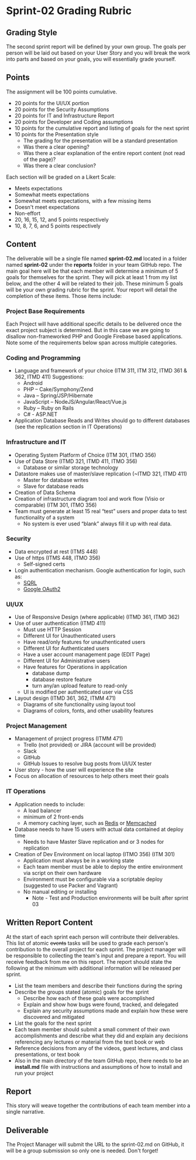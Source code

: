 # Sprint-02 Grading Rubric

## Grading Style

The second sprint report will be defined by your own group.  The goals per person will be laid out based on your User Story and you will break the work into parts and based on your goals, you will essentially grade yourself.

## Points

The assignment will be 100 points cumulative.

- 20 points for the UI/UX portion
- 20 points for the Security Assumptions
- 20 points for IT and Infrastructure Report
- 20 points for Developer and Coding assumptions
- 10 points for the cumulative report and listing of goals for the next sprint
- 10 points for the Presentation style
  - The grading for the presentation will be a standard presentation
  - Was there a clear opening?
  - Was there a clear explanation of the entire report content (not read of the page)?
  - Was there a clear conclusion?

Each section will be graded on a Likert Scale:

- Meets expectations
- Somewhat meets expectations
- Somewhat meets expectations, with a few missing items
- Doesn't meet expectations
- Non-effort
- 20, 16, 15, 12, and 5 points respectively
- 10, 8, 7, 6, and 5 points respectively

## Content

The deliverable will be a single file named **sprint-02.md** located in a folder named **sprint-02** under the **reports** folder in your team GitHub repo. The main goal here will be that each member will determine a minimum of 5 goals for themselves for the sprint.  They will pick at least 1 from my list below, and the other 4 will be related to their job.   These minimum 5 goals will be your own grading rubric for the sprint. Your report will detail the completion of these items.   Those items include:

### Project Base Requirements

Each Project will have additional specific details to be delivered once the exact project subject is determined.  But in this case we are going to disallow non-frameworked PHP and Google Firebase based applications.  Note some of the requirements below span across multiple categories.

### Coding and Programming

- Language and framework of your choice (ITM 311, ITM 312, ITMD 361 & 362, ITMD 411) Suggestions:
  - Android
  - PHP – Cake/Symphony/Zend
  - Java – Spring/JSP/Hibernate
  - JavaScript – NodeJS/Angular/React/Vue.js
  - Ruby – Ruby on Rails
  - C# - ASP.NET
- Application Database Reads and Writes should go to different databases (see the replication section in IT Operations)

### Infrastructure and IT

- Operating System Platform of Choice (ITM 301, ITMO 356)
- Use of Data Store (ITMD 321, ITMD 411, ITMO 356)
  - Database or similar storage technology
- Datastore makes use of master/slave replication (~ITMD 321, ITMD 411)
  - Master for database writes
  - Slave for database reads
- Creation of Data Schema
- Creation of infrastructure diagram tool and work flow (Visio or comparable) (ITM 301, ITMO 356)
- Team must generate at least 15 real “test” users and proper data to test functionality of a system
  - No system is ever used “blank” always fill it up with real data.

### Security

- Data encrypted at rest (ITMS 448)
- Use of https (ITMS 448, ITMO 356)
  - Self-signed certs
- Login authentication mechanism. Google authentication for login, such as:
  - [SQRL](https://www.grc.com/sqrl/sqrl.htm "SQRL introduction page")
  - [Google OAuth2](https://developers.google.com/identity/protocols/OAuth2 "Google OAuth2 authentication")

### UI/UX

- Use of Responsive Design (where applicable) (ITMD 361, ITMD 362)
- Use of user authentication (ITMD 411)
  - Must use HTTP Session
  - Different UI for Unauthenticated users
  - Have read/only features for unauthenticated users
  - Different UI for Authenticated users
  - Have a user account management page (EDIT Page)
  - Different UI for Administrative users
  - Have features for Operations in application
    - database dump
    - database restore feature
    - turn any/an upload feature to read-only
  - UI is modified per authenticated user via CSS
- Layout design (ITMD 361, 362, ITMM 471)
  - Diagrams of site functionality using layout tool
  - Diagrams of colors, fonts, and other usability features

### Project Management

- Management of project progress (ITMM 471)
  - Trello (not provided) or JIRA (account will be provided)
  - Slack
  - GitHub
  - GitHub Issues to resolve bug posts from UI/UX tester
- User story - how the user will experience the site
- Focus on allocation of resources to help others meet their goals

### IT Operations

- Application needs to include:
  - A load balancer
  - minimum of 2 front-ends
  - A memory caching layer, such as [Redis](https://redis.io/ "Redis caching page") or [Memcached](https://www.memcached.org/ "Memcached main website")
- Database needs to have 15 users with actual data contained at deploy time
  - Needs to have Master Slave replication and or 3 nodes for replication
- Creation of Dev Environment on local laptop (ITMO 356) (ITM 301)
  - Application must always be in a working state
  - Each team member must be able to deploy the entire environment via script on their own hardware
  - Environment must be configurable via a scriptable deploy (suggested to use Packer and Vagrant)
  - No manual editing or installing
    - Note - Test and Production environments will be built after sprint 03

## Written Report Content

At the start of each sprint each person will contribute their deliverables.  This list of atomic ~~events~~ tasks will be used to grade each person's contribution to the overall project for each sprint.  The project manager will be responsible to collecting the team's input and prepare a report.  You will receive feedback from me on this report.  The report should state the following at the minimum with additional information will be released per sprint.

- List the team members and describe their functions during the spring
- Describe the groups stated (atomic) goals for the sprint
  - Describe how each of these goals were accomplished
  - Explain and show how bugs were found, tracked, and delegated
  - Explain any security assumptions made and explain how these were discovered and mitigated
- List the goals for the next sprint
- Each team member should submit a small comment of their own accomplishments and describe what they did and explain any decisions referencing any lectures or material from the text book or web
- Reference decisions from any of the videos, guest lectures, and class presentations, or text book
- Also in the main directory of the team GitHub repo, there needs to be an **install.md** file with instructions and assumptions of how to install and run your project

## Report

This story will weave together the contributions of each team member into a single narrative.

## Deliverable

The Project Manager will submit the URL to the sprint-02.md on GitHub, it will be a group submission so only one is needed.  Don't forget!
